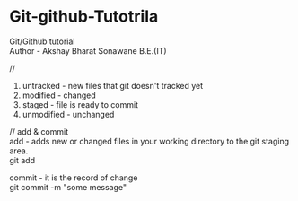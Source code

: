 # Git-github-Tutotrila
Git/Github tutorial
<br>
Author - Akshay Bharat Sonawane B.E.(IT)

//
1. untracked - new files that git doesn't tracked yet
2. modified - changed
3. staged - file is ready to commit
4. unmodified - unchanged

//
add & commit <br>
add - adds new or changed files in your working directory to the git staging area.<br>
git add <file-name><br>

commit - it is the record of change<br>
git commit -m "some message"